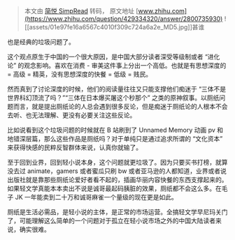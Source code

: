 > 本文由 [简悦 SimpRead](http://ksria.com/simpread/) 转码， 原文地址 [www.zhihu.com](https://www.zhihu.com/question/429334320/answer/2800735930) ![[assets/01e97fe16a6567c4010f309c724a6a2e_MD5.jpg]]甚谁

也是经典的垃圾问题了。

这个观点原生于中国的一个很大原因，是中国大部分读者深受等级制或者 “进化论” 的观念影响。喜欢在消费 - 审美这件事上分出一个高低。也就是有思想深度的 = 高级 = 精英，没有思想深度的快餐 = 低级 = 贱民。

然而真到了讨论深度的时候，他们的阅读量往往又只能支撑他们痴迷于 “三体不是世界科幻顶流了吗？”“三体在日本爆买屠这个秒那个” 之类的原神叙事。以厕纸问题而言，就是提出厕纸论的人总会遇到很多反论，但是痴迷于厕纸论的人根本不会去听、也无法理解、更没有必要关注这些反论。

比如说看到这个垃圾问题的时候就在 B 站刷到了 Unnamed Memory 动画 pv 和地错深层篇，那么这些作品是厕纸吗？对于单纯只是通过追求所谓的 “文化资本” 来获得快感的民粹反智群体来说，认真你就输了。

至于回到业界，回到轻小说本身，这个问题就更垃圾了。因为只要买书打榜，就算没去过 animate，gamers 或者蜜瓜只刷 bw 或者亚马逊的人都知道，业界或者说出版社就是靠那些厕纸论爱好者看不起的，插画华丽内容快餐的东西支撑起来的。如果轻文学真能本本卖出不说是诚哥最起码胰脏的效果，厕纸都不会这么多。在毛子 JK 一年能卖到二十万和诚哥麻雀一个量级的现在更是如此。

厕纸是生活必需品，是轻小说的主体，是正常的市场运营。全搞轻文学早尼玛关门了，可能理解这么简单的一个问题对于孤立在轻小说市场之外的中国大陆读者来说，确实很难。